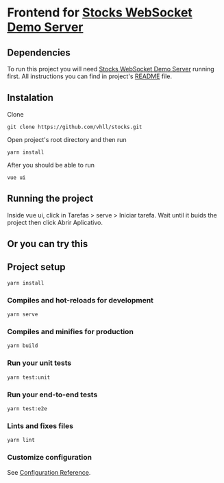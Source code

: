 # Frontend for [Stocks WebSocket Demo Server](https://bitbucket.org/byne/testfrontend1/src/master/)

## Dependencies
To run this project you will need [Stocks WebSocket Demo Server](https://bitbucket.org/byne/testfrontend1/src/master/) running first. All instructions you can find in project's [README](https://bitbucket.org/byne/testfrontend1/src/master/README.md) file.

## Instalation
Clone
```
git clone https://github.com/vhll/stocks.git
```
Open project's root directory and then run
```
yarn install
```
After you should be able to run
```
vue ui
```

## Running the project
Inside vue ui, click in Tarefas > serve > Iniciar tarefa. Wait until it buids the project then click Abrir Aplicativo.

## Or you can try this

## Project setup
```
yarn install
```

### Compiles and hot-reloads for development
```
yarn serve
```

### Compiles and minifies for production
```
yarn build
```

### Run your unit tests
```
yarn test:unit
```

### Run your end-to-end tests
```
yarn test:e2e
```

### Lints and fixes files
```
yarn lint
```

### Customize configuration
See [Configuration Reference](https://cli.vuejs.org/config/).
